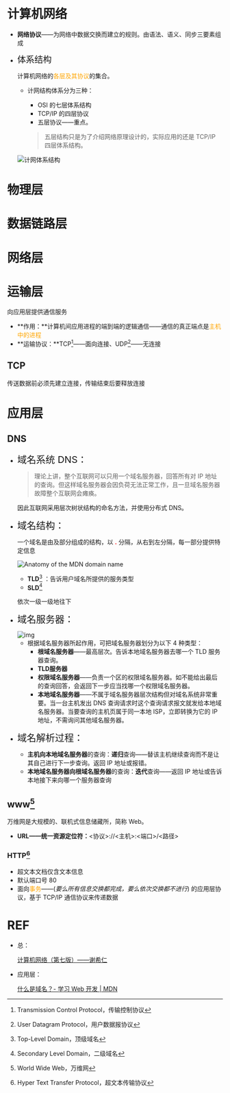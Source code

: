 # 计算机网络

+ **网络协议**——为网络中数据交换而建立的规则。由语法、语义、同步三要素组成

+ <span style="font-size:20px">体系结构</span>

    计算机网络的<span style="color:orange">各层及其协议</span>的集合。

    + 计网结构体系分为三种：

        + OSI 的七层体系结构
        + TCP/IP 的四层协议
        + 五层协议——重点。

        > 五层结构只是为了介绍网络原理设计的，实际应用的还是 TCP/IP 四层体系结构。

    <img alt="计网体系结构" src="https://gj1e.github.io/images/%E4%BA%94%E5%B1%82%E4%BD%93%E7%B3%BB%E7%BB%93%E6%9E%84.png">




# 物理层



# 数据链路层



# 网络层



# 运输层

向应用层提供通信服务

+ **作用：**计算机间应用进程的端到端的逻辑通信——通信的真正端点是<span style="color:orange">主机中的进程</span>
+ **运输协议：**TCP[^ 3]——面向连接、UDP[^ 4]——无连接



## TCP

传送数据前必须先建立连接，传输结束后要释放连接



# 应用层

## DNS

+ <span style="font-size:22px">域名系统 DNS：</span>

    > 理论上讲，整个互联网可以只用一个域名服务器，回答所有对 IP 地址的查询。但这样域名服务器会因负荷无法正常工作，且一旦域名服务器故障整个互联网会瘫痪。

    因此互联网采用层次树状结构的命名方法，并使用分布式 DNS。

+ <span style="font-size:22px">域名结构：</span>

    一个域名是由及部分组成的结构，以 <span style="color:red">**.**</span> 分隔，从右到左分隔，每一部分提供特定信息

    ![Anatomy of the MDN domain name](https://mdn.mozillademos.org/files/11229/structure.png)

    + **TLD**[^1] ：告诉用户域名所提供的服务类型
    + **SLD**[^ 2]

    依次一级一级地往下

+ <span style="font-size:22px">域名服务器：</span>

    <img src="https://gitee.com/ethereal-bang/images/raw/master/20220316142156.jpg" alt="img" />

    + 根据域名服务器所起作用，可把域名服务器划分为以下 4 种类型：
        + **根域名服务器**——最高层次。告诉本地域名服务器去哪一个 TLD 服务器查询。
        + **TLD服务器**
        + **权限域名服务器**——负责一个区的权限域名服务器。如不能给出最后的查询回答，会返回下一步应当找哪一个权限域名服务器。
        + **本地域名服务器**——不属于域名服务器层次结构但对域名系统非常重要。当一台主机发出 DNS 查询请求时这个查询请求报文就发给本地域名服务器。当要查询的主机页属于同一本地 ISP，立即转换为它的 IP 地址，不需询问其他域名服务器。

+ <span style="font-size:22px">域名解析过程：</span>

    + **主机向本地域名服务器**的查询：**递归**查询——替该主机继续查询而不是让其自己进行下一步查询。返回 IP 地址或报错。
    + **本地域名服务器向根域名服务器**的查询：**迭代**查询——返回 IP 地址或告诉本地接下来向哪一个服务器查询



## www[^ 6]

万维网是大规模的、联机式信息储藏所，简称 Web。

+ **URL——统一资源定位符：**<协议>://<主机>:<端口>/<路径>



### HTTP[^ 5]

+ 超文本文档仅含文本信息
+ 默认端口号 80
+ 面向<span style="color:orange">事务</span>——(*要么所有信息交换都完成，要么依次交换都不进行*) 的应用层协议，基于 TCP/IP 通信协议来传递数据



# REF

+ 总：

    [计算机网络（第七版）——谢希仁]()

+ 应用层：

    [什么是域名？- 学习 Web 开发 | MDN](https://developer.mozilla.org/zh-CN/docs/Learn/Common_questions/What_is_a_domain_name)



[^1]: Top-Level Domain，顶级域名
[^ 2]: Secondary Level Domain，二级域名

[^ 3]: Transmission Control Protocol，传输控制协议
[^ 4]: User Datagram Protocol，用户数据报协议
[^ 5]: Hyper Text Transfer Protocol，超文本传输协议

[^ 6]: World Wide Web，万维网

